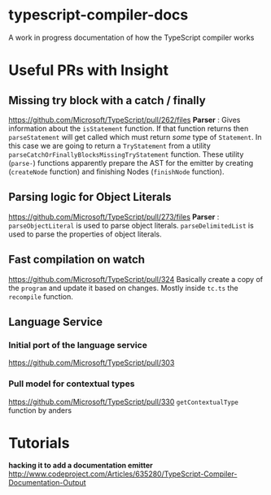 typescript-compiler-docs
========================

A work in progress documentation of how the TypeScript compiler works 

# Useful PRs with Insight
## Missing try block with a catch / finally 
https://github.com/Microsoft/TypeScript/pull/262/files
**Parser** : Gives information about the `isStatement` function. If that function returns then `parseStatement` will get called which must return *some* type of `Statement`. In this case we are going to return a `TryStatement` from a utility `parseCatchOrFinallyBlocksMissingTryStatement` function. These utility (`parse-`) functions apparently prepare the AST for the emitter by creating (`createNode` function) and finishing Nodes (`finishNode` function).

## Parsing logic for Object Literals 
https://github.com/Microsoft/TypeScript/pull/273/files
**Parser** : `parseObjectLiteral` is used to parse object literals. `parseDelimitedList` is used to parse the properties of object literals.

## Fast compilation on watch
https://github.com/Microsoft/TypeScript/pull/324
Basically create a copy of the `program` and update it based on changes. Mostly inside `tc.ts` the `recompile` function.


## Language Service 

### Initial port of the language service
https://github.com/Microsoft/TypeScript/pull/303

### Pull model for contextual types 
https://github.com/Microsoft/TypeScript/pull/330
`getContextualType` function by anders

# Tutorials 
**hacking it to add a documentation emitter** http://www.codeproject.com/Articles/635280/TypeScript-Compiler-Documentation-Output 
